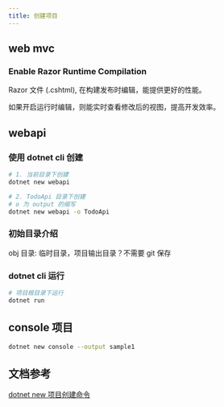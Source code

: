 ```yaml
---
title: 创建项目
---
```


## web mvc

### Enable Razor Runtime Compilation

Razor 文件 (.cshtml), 在构建发布时编辑，能提供更好的性能。

如果开启运行时编辑，则能实时查看修改后的视图，提高开发效率。

## webapi

### 使用 dotnet cli 创建

```bash
# 1. 当前目录下创建
dotnet new webapi

# 2. TodoApi 目录下创建
# o 为 output 的缩写
dotnet new webapi -o TodoApi
```

### 初始目录介绍

obj 目录: 临时目录，项目输出目录？不需要 git 保存

### dotnet cli 运行

```bash
# 项目根目录下运行
dotnet run
```

## console 项目

```bash
dotnet new console --output sample1
```

## 文档参考

[dotnet new 项目创建命令](https://docs.microsoft.com/zh-cn/dotnet/core/tools/dotnet-new)

